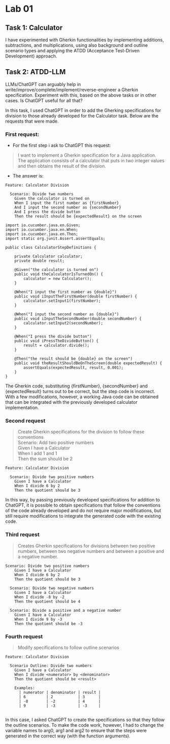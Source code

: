 # Lab 01
## Task 1: Calculator
I have experimented with Gherkin functionalities by implementing additions, subtractions, and multiplications, using also background and outline scenario types and applying the ATDD (Acceptance Test-Driven Development) approach.

## Task 2: ATDD-LLM
LLMs/ChatGPT can arguably help in write/improve/complete/implement/reverse-engineer a Gherkin specification. Experiment with
this, based on the above tasks or in other cases. Is ChatGPT useful for all that?

In this task, I used ChatGPT in order to add the Gherking specifications for division to those already developed for the Calculator task. Below are the requests that were made.

### First request:

* For the first step i ask to ChatGPT this request:
>I want to implement a Gherkin specification for a Java application. The application consists of a calculator that puts in two integer values and then obtains the result of the division.
* The answer is:
```
Feature: Calculator Division

  Scenario: Divide two numbers
    Given the calculator is turned on
    When I input the first number as {firstNumber}
    And I input the second number as {secondNumber}
    And I press the divide button
    Then the result should be {expectedResult} on the screen
```
```
import io.cucumber.java.en.Given;
import io.cucumber.java.en.When;
import io.cucumber.java.en.Then;
import static org.junit.Assert.assertEquals;

public class CalculatorStepDefinitions {

    private Calculator calculator;
    private double result;

    @Given("the calculator is turned on")
    public void theCalculatorIsTurnedOn() {
        calculator = new Calculator();
    }

    @When("I input the first number as {double}")
    public void iInputTheFirstNumber(double firstNumber) {
        calculator.setInput1(firstNumber);
    }

    @When("I input the second number as {double}")
    public void iInputTheSecondNumber(double secondNumber) {
        calculator.setInput2(secondNumber);
    }

    @When("I press the divide button")
    public void iPressTheDivideButton() {
        result = calculator.divide();
    }

    @Then("the result should be {double} on the screen")
    public void theResultShouldBeOnTheScreen(double expectedResult) {
        assertEquals(expectedResult, result, 0.001);
    }
}

```
The Gherkin code, substituting {firstNumber}, {secondNumber} and {expectedResult} turns out to be correct, but the step code is incorrect. With a few modifications, however, a working Java code can be obtained that can be integrated with the previously developed calculator implementation.

### Second request
>Create Gherkin specifications for the division to follow these conventions   
     Scenario:  Add two positive numbers  
       Given I have a Calculator  
       When I add 1 and 1  
       Then the sum should be 2
```
Feature: Calculator Division

  Scenario: Divide two positive numbers
    Given I have a Calculator
    When I divide 6 by 2
    Then the quotient should be 3

```
In this way, by passing previously developed specifications for addition to ChatGPT, it is possible to obtain specifications that follow the conventions of the code already developed and do not require major modifications, but still require modifications to integrate the generated code with the existing code.

### Third request
>Creates Gherkin specifications for divisions between two positive numbers, between two negative numbers and between a positive and a negative number.

```
Scenario: Divide two positive numbers
    Given I have a Calculator
    When I divide 6 by 2
    Then the quotient should be 3

  Scenario: Divide two negative numbers
    Given I have a Calculator
    When I divide -8 by -2
    Then the quotient should be 4

  Scenario: Divide a positive and a negative number
    Given I have a Calculator
    When I divide 9 by -3
    Then the quotient should be -3

```
### Fourth request
>Modify specifications to follow outline scenarios
```
Feature: Calculator Division

  Scenario Outline: Divide two numbers
    Given I have a Calculator
    When I divide <numerator> by <denominator>
    Then the quotient should be <result>

    Examples:
      | numerator | denominator | result |
      | 6         | 2           | 3      |
      | -8        | -2          | 4      |
      | 9         | -3          | -3     |


```
In this case, I asked ChatGPT to create the specifications so that they follow the outline scenarios. To make the code work, however, I had to change the variable names to arg0, arg1 and arg2 to ensure that the steps were generated in the correct way (with the function arguments).
